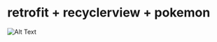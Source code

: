 # retrofit + recyclerview + pokemon
![Alt Text](https://media.giphy.com/media/lJNoBCvQYp7nq/giphy.gif)
